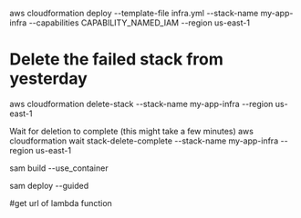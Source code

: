 aws cloudformation deploy --template-file infra.yml --stack-name my-app-infra --capabilities CAPABILITY_NAMED_IAM --region us-east-1

# Delete the failed stack from yesterday
aws cloudformation delete-stack --stack-name my-app-infra --region us-east-1


 Wait for deletion to complete (this might take a few minutes)
aws cloudformation wait stack-delete-complete --stack-name my-app-infra --region us-east-1


sam build --use_container

sam deploy --guided 


#get url of lambda function 
